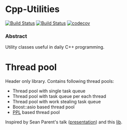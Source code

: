 # Cpp-Utilities

[![Build Status][travis-badge]][travis-link]
[![Build Status][appveyor-badge]][appveyor-link]
[![codecov][codecov-badge]][codecov-link]

### Abstract

Utility classes useful in daily C++ programming.

# Thread pool

Header only library. Contains following thread pools:
- Thread pool with single task queue
- Thread pool with task queue per each thread
- Thread pool with work stealing task queue
- Boost::asio based thread pool
- [PPL](https://msdn.microsoft.com/library/dd492418.aspx) based thread pool

Inspired by Sean Parent's talk ([presentation](http://sean-parent.stlab.cc/presentations/2016-11-16-concurrency/2016-11-16-concurrency.pdf)) and this [lib](https://github.com/topcpporg/thread-pool-cpp).

[travis-badge]:      https://travis-ci.org/vukis/Utilities.svg?branch=master
[travis-link]:       https://travis-ci.org/vukis/Utilities
[appveyor-badge]:    https://ci.appveyor.com/api/projects/status/1l8srr6wo3ixnc7o?svg=true
[appveyor-link]:     https://ci.appveyor.com/project/vukis/utilities
[codecov-badge]:     https://codecov.io/gh/vukis/Utilities/branch/master/graph/badge.svg
[codecov-link]:      https://codecov.io/gh/vukis/Utilities
